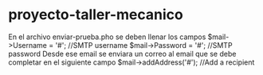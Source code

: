 # proyecto-taller-mecanico
En el archivo enviar-prueba.pho se deben llenar los campos
$mail->Username   = '#';                               //SMTP username
$mail->Password   = '#';                               //SMTP password
Desde ese email se enviara un correo al email que se debe completar en el siguiente campo
$mail->addAddress('#');     //Add a recipient  
